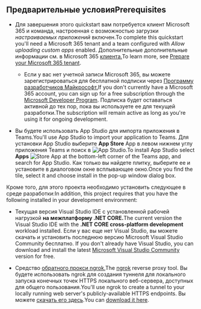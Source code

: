 ## <a name="prerequisites"></a><span data-ttu-id="c304f-101">Предварительные условия</span><span class="sxs-lookup"><span data-stu-id="c304f-101">Prerequisites</span></span>

- <span data-ttu-id="c304f-102">Для завершения этого quickstart вам потребуется клиент Microsoft 365 и команда, настроенная с возможностью загрузки *настраиваемых приложений* включен.</span><span class="sxs-lookup"><span data-stu-id="c304f-102">To complete this quickstart you'll need a Microsoft 365 tenant and a team configured with *Allow uploading custom apps* enabled.</span></span> <span data-ttu-id="c304f-103">Дополнительные дополнительные информации см. в Microsoft 365 [клиента.](~/concepts/build-and-test/prepare-your-o365-tenant.md)</span><span class="sxs-lookup"><span data-stu-id="c304f-103">To learn more, see [Prepare your Microsoft 365 tenant](~/concepts/build-and-test/prepare-your-o365-tenant.md).</span></span>
  - <span data-ttu-id="c304f-104">Если у вас нет учетной записи Microsoft 365, вы можете зарегистрироваться для бесплатной подписки через [Программу разработчиков Майкрософт.](https://developer.microsoft.com/en-us/microsoft-365/dev-program)</span><span class="sxs-lookup"><span data-stu-id="c304f-104">If you don't currently have a Microsoft 365 account, you can sign up for a free subscription through the [Microsoft Developer Program](https://developer.microsoft.com/en-us/microsoft-365/dev-program).</span></span> <span data-ttu-id="c304f-105">Подписка будет оставаться активной до тех пор, пока вы используете ее для текущей разработки.</span><span class="sxs-lookup"><span data-stu-id="c304f-105">The subscription will remain active as long as you're using it for ongoing development.</span></span>

- <span data-ttu-id="c304f-106">Вы будете использовать App Studio для импорта приложения в Teams.</span><span class="sxs-lookup"><span data-stu-id="c304f-106">You'll use App Studio to import your application to Teams.</span></span> <span data-ttu-id="c304f-107">Для установки App Studio выберите **App Store** App в левом нижнем углу приложения Teams и поиск в ![ App ](~/assets/images/tab-images/storeApp.png) Studio.</span><span class="sxs-lookup"><span data-stu-id="c304f-107">To install App Studio select **Apps** ![Store App](~/assets/images/tab-images/storeApp.png) at the bottom-left corner of the Teams app, and search for App Studio.</span></span> <span data-ttu-id="c304f-108">Как только вы найдете плитку, выберите ее и установите в диалоговом окне всплывающее окно.</span><span class="sxs-lookup"><span data-stu-id="c304f-108">Once you find the tile, select it and choose install in the pop-up window dialog box.</span></span>

<span data-ttu-id="c304f-109">Кроме того, для этого проекта необходимо установить следующее в среде разработки:</span><span class="sxs-lookup"><span data-stu-id="c304f-109">In addition, this project requires that you have the following installed in your development environment:</span></span>

- <span data-ttu-id="c304f-110">Текущая версия Visual Studio IDE с установленной рабочей нагрузкой **на межплатформу .NET CORE.**</span><span class="sxs-lookup"><span data-stu-id="c304f-110">The current version the Visual Studio IDE with the **.NET CORE cross-platform development** workload installed.</span></span> <span data-ttu-id="c304f-111">Если у вас еще нет Visual Studio, вы можете скачать и установить последнюю версию Microsoft Visual Studio Community бесплатно. [](https://visualstudio.microsoft.com/downloads)</span><span class="sxs-lookup"><span data-stu-id="c304f-111">If you don't already have Visual Studio, you can download and install the latest [Microsoft Visual Studio Community](https://visualstudio.microsoft.com/downloads) version for free.</span></span>

- <span data-ttu-id="c304f-112">Средство [обратного прокси ngrok.](https://ngrok.com)</span><span class="sxs-lookup"><span data-stu-id="c304f-112">The [ngrok](https://ngrok.com) reverse proxy tool.</span></span> <span data-ttu-id="c304f-113">Вы будете использовать ngrok для создания туннеля для локального запуска конечных точек HTTPS локального веб-сервера, доступных для общего пользования.</span><span class="sxs-lookup"><span data-stu-id="c304f-113">You'll use ngrok to create a tunnel to your locally running web server's publicly-available HTTPS endpoints.</span></span> <span data-ttu-id="c304f-114">Вы можете [скачать его здесь](https://ngrok.com/download).</span><span class="sxs-lookup"><span data-stu-id="c304f-114">You can [download it here](https://ngrok.com/download).</span></span>
